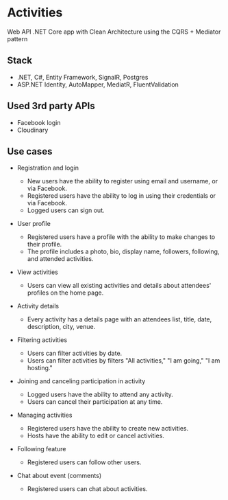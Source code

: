 # Activities
Web API .NET Core app with Clean Architecture using the CQRS + Mediator pattern

## Stack
- .NET, C#, Entity Framework, SignalR, Postgres
- ASP.NET Identity, AutoMapper, MediatR, FluentValidation

## Used 3rd party APIs
- Facebook login
- Cloudinary

## Use cases
- Registration and login
  - New users have the ability to register using email and username, or via Facebook.
  - Registered users have the ability to log in using their credentials or via Facebook.
  - Logged users can sign out.
  
- User profile
  - Registered users have a profile with the ability to make changes to their profile.
  - The profile includes a photo, bio, display name, followers, following, and attended activities.

- View activities
  - Users can view all existing activities and details about attendees' profiles on the home page.

- Activity details
  - Every activity has a details page with an attendees list, title, date, description, city, venue.

- Filtering activities
  - Users can filter activities by date.
  - Users can filter activities by filters "All activities," "I am going," "I am hosting."

- Joining and canceling participation in activity
  - Logged users have the ability to attend any activity.
  - Users can cancel their participation at any time.

- Managing activities
  - Registered users have the ability to create new activities.
  - Hosts have the ability to edit or cancel activities.

- Following feature
  - Registered users can follow other users.

- Chat about event (comments)
  - Registered users can chat about activities.

